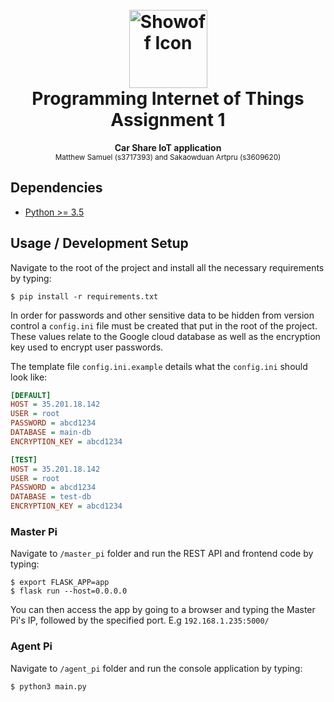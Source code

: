 
<div align="center">
  <h1>
    <br>
     <img src="https://i.imgur.com/0EqVtUO.png" alt="Showoff Icon" height="125">
    <br>
    Programming Internet of Things<br> Assignment 1
   <br>
  </h1>
  <strong>Car Share IoT application</strong><br>
  <sub>Matthew Samuel (s3717393) and Sakaowduan Artpru (s3609620)</sub>
</div>

## Dependencies
- [Python >= 3.5](https://www.python.org)

## Usage / Development Setup

Navigate to the root of the project and install all the necessary requirements by typing:
```
$ pip install -r requirements.txt
```
In order for passwords and other sensitive data to be hidden from version control a `config.ini` file must be created that put in the root of the project. These values relate to the Google cloud database as well as the encryption key used to encrypt user passwords.

The template file `config.ini.example` details what the `config.ini` should look like:
```ini
[DEFAULT]
HOST = 35.201.18.142
USER = root
PASSWORD = abcd1234
DATABASE = main-db
ENCRYPTION_KEY = abcd1234

[TEST]
HOST = 35.201.18.142
USER = root
PASSWORD = abcd1234
DATABASE = test-db
ENCRYPTION_KEY = abcd1234
```

### Master Pi
Navigate to `/master_pi` folder and run the REST API and frontend code by typing:
```
$ export FLASK_APP=app
$ flask run --host=0.0.0.0
```
You can then access the app by going to a browser and typing the Master Pi's IP, followed by the specified port.
E.g `192.168.1.235:5000/`

###  Agent Pi
Navigate to `/agent_pi` folder and run the console application by typing:
```
$ python3 main.py
```
